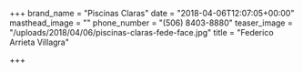 +++
brand_name = "Piscinas Claras"
date = "2018-04-06T12:07:05+00:00"
masthead_image = ""
phone_number = "(506) 8403-8880"
teaser_image = "/uploads/2018/04/06/piscinas-claras-fede-face.jpg"
title = "Federico Arrieta Villagra"

+++

